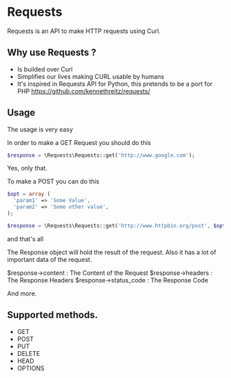 Requests
========

 Requests is an API to make HTTP requests using Curl.

## Why use Requests ?

- Is builded over Curl
- Simplifies our lives making CURL usable by humans
- It's inspired in Requests API for Python, this pretends to be a port for PHP
  https://github.com/kennethreitz/requests/

## Usage

The usage is very easy

In order to make a GET Request you should do this

``` php
$response = \Requests\Requests::get('http://www.google.com');
```

Yes, only that.

To make a POST you can do this

``` php
$opt = array (
  'param1' => 'Some Value',
  'param2' => 'Some other value',
);

$response = \Requests\Requests::get('http://www.httpbin.org/post', $opt);
```

and that's all

The Response object will hold the result of the request. Also it has a lot
of important data of the request.

$response->content : The Content of the Request
$response->headers : The Response Headers
$response->status_code : The Response Code

And more.

## Supported methods.

 - GET
 - POST
 - PUT
 - DELETE
 - HEAD
 - OPTIONS

